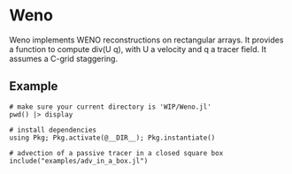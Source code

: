 # Weno

Weno implements WENO reconstructions on rectangular arrays. It provides a function to compute div(U q), with U a velocity and q a tracer field. It assumes a C-grid staggering.


## Example

```
# make sure your current directory is 'WIP/Weno.jl'
pwd() |> display

# install dependencies
using Pkg; Pkg.activate(@__DIR__); Pkg.instantiate()

# advection of a passive tracer in a closed square box
include("examples/adv_in_a_box.jl")
```
